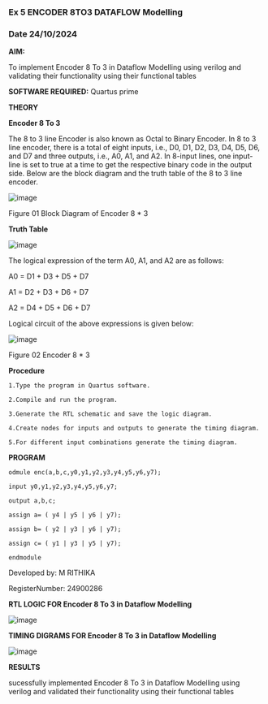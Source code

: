 ### Ex 5 ENCODER 8TO3 DATAFLOW Modelling

### Date 24/10/2024

**AIM:**

To implement  Encoder 8 To 3 in Dataflow Modelling using verilog and validating their functionality using their functional tables

**SOFTWARE REQUIRED:** Quartus prime

**THEORY**

**Encoder 8 To 3**

The 8 to 3 line Encoder is also known as Octal to Binary Encoder. In 8 to 3 line encoder, there is a total of eight inputs, i.e., D0, D1, D2, D3, D4, D5, D6, and D7 and three outputs, i.e., A0, A1, and A2. In 8-input lines, one input-line is set to true at a time to get the respective binary code in the output side. Below are the block diagram and the truth table of the 8 to 3 line encoder.

![image](https://github.com/naavaneetha/ENCODER8TO3DATAFLOW/assets/154305477/0bc242c1-eb9e-4c47-afe5-30428470efc3)

Figure 01  Block Diagram of Encoder 8 * 3

**Truth Table**

![image](https://github.com/naavaneetha/ENCODER8TO3DATAFLOW/assets/154305477/35496b14-ae6e-4cd1-9abd-d6736b576575)

The logical expression of the term A0, A1, and A2 are as follows:

A0 = D1 + D3 + D5 + D7

A1 = D2 + D3 + D6 + D7

A2 = D4 + D5 + D6 + D7

Logical circuit of the above expressions is given below:

![image](https://github.com/naavaneetha/ENCODER8TO3DATAFLOW/assets/154305477/95acaee6-c873-4c75-89eb-ef09fb158053)

Figure 02  Encoder 8 * 3

**Procedure**
    
    1.Type the program in Quartus software.

    2.Compile and run the program.

    3.Generate the RTL schematic and save the logic diagram.

    4.Create nodes for inputs and outputs to generate the timing diagram.

    5.For different input combinations generate the timing diagram.


**PROGRAM**

    odmule enc(a,b,c,y0,y1,y2,y3,y4,y5,y6,y7);

    input y0,y1,y2,y3,y4,y5,y6,y7;

    output a,b,c;

    assign a= ( y4 | y5 | y6 | y7);

    assign b= ( y2 | y3 | y6 | y7);

    assign c= ( y1 | y3 | y5 | y7);

    endmodule



Developed by: M RITHIKA

RegisterNumber: 24900286


**RTL LOGIC FOR Encoder 8 To 3 in Dataflow Modelling**


![image](https://github.com/user-attachments/assets/0c4625de-d2ce-4fdc-85e0-6b7a423e48d0)


**TIMING DIGRAMS FOR Encoder 8 To 3 in Dataflow Modelling**


 ![image](https://github.com/user-attachments/assets/2d896ca0-98b1-42fb-8a31-46e93d8ccee1)

**RESULTS**

 sucessfully implemented Encoder 8 To 3 in Dataflow Modelling using verilog and validated their functionality using their functional tables
